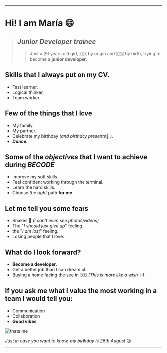 ***
# **Hi! I am María 😄**

>## *Junior Developer trainee*
>>Just a 26 years old girl, 🇩🇴 by origin and 🇪🇸 by birth, trying to become a **junior developer**.

## Skills that I always put on my CV.
- Fast learner.
- Logical thinker.
- Team worker.

##  Few of the things that I love 
- My family.
- My partner.
- Celebrate my birthday *(and birthday presents*🤭 *)*. 
- ***Dance.***

## Some of the _objectives_ that I want to achieve during *BECODE*
- Improve my soft skills.
- Feel confident working through the terminal.
- Learn the hard skills.
- Choose _the right_ path **for me**. 

## Let me tell you some fears 
- Snakes  🐍  *(I can't even see photos/videos)*
- The "*I should just give up*" feeling.
- the "*I am lost*" feeling.
- Losing people that I love.

## What do I look forward?
- **Become a developer**.
- Get a better job than I can dream of.
- Buying a home facing the see in 🇩🇴 *(This is more like a wish ✨)* .

## If you ask me what I value the most working in a team I would tell you: 
- Communication
- Collaboration
- **Good vibes**

![thats me](https://media2.giphy.com/media/JT6iWZCpINXYzXcR4E/200.webp?cid=790b7611rtjhr21git2bqhbpy9n9zlyupm4azlpvuradk7rf&ep=v1_gifs_search&rid=200.webp&ct=g/giphy.gif)

*Just in case you want to know, my birthday is 26th August* 😉
***